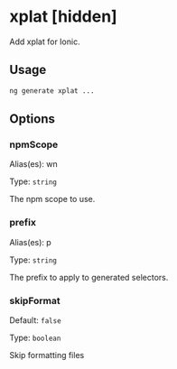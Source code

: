 # xplat [hidden]

Add xplat for Ionic.

## Usage

```bash
ng generate xplat ...

```

## Options

### npmScope

Alias(es): wn

Type: `string`

The npm scope to use.

### prefix

Alias(es): p

Type: `string`

The prefix to apply to generated selectors.

### skipFormat

Default: `false`

Type: `boolean`

Skip formatting files
